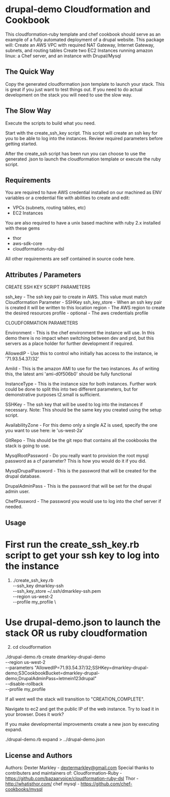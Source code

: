drupal-demo Cloudformation and Cookbook
=====================

This cloudformation-ruby template and chef cookbook should serve as an example of a fully automated deployment of a drupal website.
This package will:
Create an AWS VPC with required NAT Gateway, Internet Gateway, subnets, and routing tables
Create two EC2 Instances running amazon linux: a Chef server, and an instance with Drupal/Mysql

The Quick Way
-------------

Copy the generated cloudformation json template to launch your stack. This is great if you just want to test things out. If you need to do actual development on the stack you will need to use the slow way.

The Slow Way
----------

Execute the scripts to build what you need.

Start with the create_ssh_key script. This script will create an ssh key for you to be able to log into the instances. Review required parameters before getting started.

After the create_ssh script has been run you can choose to use the generated .json to launch the cloudformation template or execute the ruby script.

Requirements
----------

 You are required to have AWS credential installed on our machined as ENV variables or a credential file with abilities to create and edit:
 - VPCs (subnets, routing tables, etc)
 - EC2 Instances

 You are also required to have a unix based machine with ruby 2.x installed with these gems
 - thor
 - aws-sdk-core
 - cloudformation-ruby-dsl

 All other requirements are self contained in source code here.

Attributes / Parameters
----------

CREATE SSH KEY SCRIPT PARAMETERS

ssh_key - The ssh key pair to create in AWS. This value must match Cloudformation Parameter - SSHKey
ssh_key_store - When an ssh key pair is created it will be written to this location
region - The AWS region to create the desired resources
profile - optional - The aws credentials profile

CLOUDFORMATION PARAMETERS

Environment - This is the chef environment the instance will use. In this demo there is no impact when switching between dev and prd, but this servers as a place holder for further development if required.

AllowedIP - Use this to control who initially has access to the instance, ie '71.93.54.37/32'

AmiId - This is the amazon AMI to use for the two instances. As of writing this, the latest ami 'ami-d0f506b0' should be fully functional

InstanceType - This is the instance size for both instances. Further work could be done to split this into two different parameters, but for demonstrative purposes t2.small is sufficient.

SSHKey - The ssh key that will be used to log into the instances if necessary. Note: This should be the same key you created using the setup script.

AvailabilityZone - For this demo only a single AZ is used, specify the one you want to use here: ie 'us-west-2a'

GitRepo - This should be the git repo that contains all the cookbooks the stack is going to use.

MysqlRootPassword - Do you really want to provision the root mysql password as a cf parameter? This is how you would do it if you did.

MysqlDrupalPassword - This is the password that will be created for the drupal database.

DrupalAdminPass - This is the password that will be set for the drupal admin user.

ChefPassword - The password you would use to log into the chef server if needed.

Usage
-----
# First run the create_ssh_key.rb script to get your ssh key to log into the instance
1. ./create_ssh_key.rb \
--ssh_key dmarkley-ssh \
--ssh_key_store ~/.ssh/dmarkley-ssh.pem \
--region us-west-2 \
--profile my_profile \

# Use drupal-demo.json to launch the stack OR us ruby cloudformation
2. cd cloudformation

./drupal-demo.rb create dmarkley-drupal-demo \
--region us-west-2 \
--parameters "AllowedIP=71.93.54.37/32;SSHKey=dmarkley-drupal-demo;S3CookbookBucket=dmarkley-drupal-demo;DrupalAdminPass=letmein123drupal" \
--disable-rollback \
--profile my_profile

If all went well the stack will transition to "CREATION_COMPLETE".

Navigate to ec2 and get the public IP of the web instance. Try to load it in your browser. Does it work?

If you make developmental improvements create a new json by executing expand.

./drupal-demo.rb expand > ../drupal-demo.json

License and Authors
-------------------
Authors: Dexter Markley - dextermarkley@gmail.com
Special thanks to contributers and maintainers of:
Cloudformation-Ruby - https://github.com/bazaarvoice/cloudformation-ruby-dsl
Thor - http://whatisthor.com/
chef mysql - https://github.com/chef-cookbooks/mysql